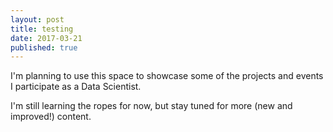 ```yaml
---
layout: post
title: testing
date: 2017-03-21
published: true
---
```

I'm planning to use this space to showcase some of the projects and events I participate as a Data Scientist.

I'm still learning the ropes for now, but stay tuned for more (new and improved!) content.



<script src="https://gist.github.com/gl1unit/19d81a8affa2d84c8425ad0e0be8ec0e.js"></script>
